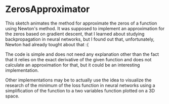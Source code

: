 # ZerosApproximator

This sketch animates the method for approximate the zeros of a function using Newton's method.
It was supposed to implement an approximation for the zeros based on gradient descent, that I learned about studying backpropagation in neural networks,
but I found out that, unfortunately, Newton had already tought about that :(

The code is simple and does not need any explanation other than the fact that it relies on the exact derivative of the given function and does not calculate
an approximation for that, but it could be an interesting implementation.

Other implementations may be to actually use the idea to visualize the research of the minimum of the loss function in neural networks using a simplification of the function to a two variables function plotted on a 3D space.
